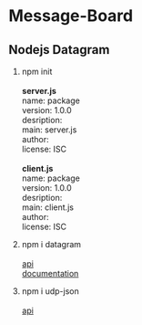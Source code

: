 # Message-Board

## Nodejs Datagram
1. npm init\
\
  **server.js**\
  name: package\
  version: 1.0.0\
  desription:\
  main: server.js\
  author:\
  license: ISC\
\
  **client.js**\
  name: package\
  version: 1.0.0\
  desription:\
  main: client.js\
  author:\
  license: ISC
  
2. npm i datagram\
\
  [api](https://www.npmjs.com/package/datagram)\
  [documentation](https://nodejs.org/api/dgram.html)

3. npm i udp-json\
\
  [api](https://www.npmjs.com/package/udp-json)

